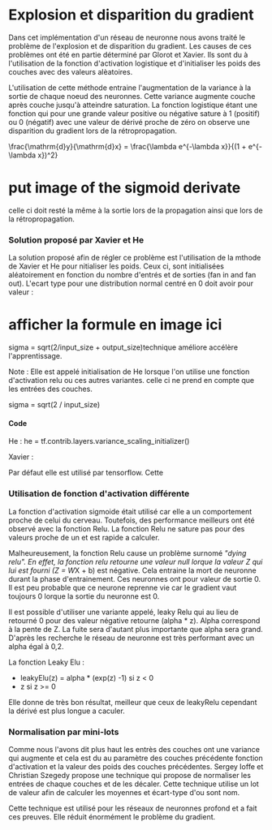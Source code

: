 # Explosion et disparition du gradient

Dans cet implémentation d'un réseau de neuronne nous avons traité le problème de l'explosion et de disparition du gradient.
Les causes de ces problèmes ont été en partie déterminé par Glorot et Xavier. Ils sont du à l'utilisation de la fonction
d'activation logistique et  d'initialiser les poids des couches avec des valeurs alèatoires.


L'utilisation de cette méthode entraine l'augmentation de la variance à la sortie de chaque noeud des neuronnes. Cette 
variance augmente couche après couche jusqu'à atteindre saturation. La fonction logistique étant une fonction qui pour une
grande valeur positive ou négative sature à 1 (positif) ou 0 (négatif) avec une valeur de dérivé proche de zéro on observe une disparition du gradient lors de la rétropropagation. 

\frac{\mathrm{d}y}{\mathrm{d}x} = \frac{\lambda e^{-\lambda x}}{(1 + e^{-\lambda x})^2}
# put image of the sigmoid derivate

celle ci doit resté la même à la sortie lors de la propagation ainsi que lors de la rétropropagation.

### Solution proposé par Xavier et He

La solution proposé afin de régler ce problème est l'utilisation de la mthode de Xavier et He pour nitialiser les poids. Ceux ci, sont initialisées aléatoirement en fonction du nombre d'entrés et de sorties (fan in and fan out). L'ecart type pour une distribution normal centré en 0  doit avoir pour valeur :

# afficher la formule en image ici 
sigma = sqrt(2/input_size + output_size)technique améliore accélère l'apprentissage.

Note : Elle est appelé initialisation de He lorsque l'on utilise une fonction d'activation relu ou ces autres variantes. celle ci ne prend en compte que les entrées des couches. 

sigma = sqrt(2 / input_size)

#### Code 

He :
he = tf.contrib.layers.variance_scaling_initializer()

Xavier : 

Par défaut elle est utilisé par tensorflow.
Cette 

### Utilisation de fonction d'activation différente


La fonction d'activation sigmoide était utilisé car elle a un comportement proche de celui du cerveau. Toutefois, des performance meilleurs ont été observé avec la fonction Relu. La fonction Relu ne sature pas pour des valeurs proche de un et est rapide a calculer. 

Malheureusement, la fonction Relu cause un problème surnomé *"dying relu". En effet, la fonction relu retourne une valeur null lorque la valeur Z qui lui est fourni (Z = W*X + b) est négative. Cela entraine la mort de neuronne durant la phase d'entrainement. Ces neuronnes ont pour valeur de sortie 0. Il est peu probable que ce neurone reprenne vie car le gradient vaut toujours 0 lorque la sortie du neuronne est 0.

Il est possible d'utiliser une variante appelé, leaky Relu qui au lieu de retourné 0 pour des valeur négative retourne 
(alpha * z). Alpha correspond à la pente de Z. La fuite sera d'autant plus importante que alpha sera grand. D'après les recherche le réseau de neuronne est très performant avec un alpha égal à 0,2.


La fonction Leaky Elu : 

- leakyElu(z) = alpha * (exp(z) -1) si z < 0
- z                             si z >= 0

Elle donne de très bon résultat, meilleur que ceux de leakyRelu cependant la dérivé est plus longue a caculer. 

### Normalisation par mini-lots

Comme nous l'avons dit plus haut les entrès des couches ont une variance qui augmente et cela est du au paramètre des couches précédente fonction d'activation et la valeur des poids des couches précédentes. Sergey Ioffe et Christian Szegedy propose une technique qui propose de normaliser les entrées de chaque couches et de les décaler. Cette technique utilise un lot de valeur afin de calculer les moyennes et écart-type d'ou sont nom.

Cette technique est utilisé pour les réseaux de neuronnes profond et a fait ces preuves. Elle réduit énormément le problème du gradient. 
